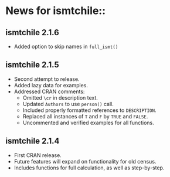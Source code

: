 # News for ismtchile::

## ismtchile 2.1.6

* Added option to skip names in `full_ismt()`

## ismtchile 2.1.5

* Second attempt to release.
* Added lazy data for examples.
* Addressed CRAN comments:
  - Omitted `\cr` in description text.
  - Updated `Authors` to use `person()` call.
  - Included properly formatted references to `DESCRIPTION`.
  - Replaced all instances of `T` and `F` by `TRUE` and `FALSE`.
  - Uncommented and verified examples for all functions.

## ismtchile 2.1.4

* First CRAN release.
* Future features will expand on functionality for old census.
* Includes functions for full calculation, as well as step-by-step.
